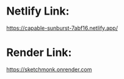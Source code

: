 # Netlify Link:

https://capable-sunburst-7abf16.netlify.app/

# Render Link:

https://sketchmonk.onrender.com
